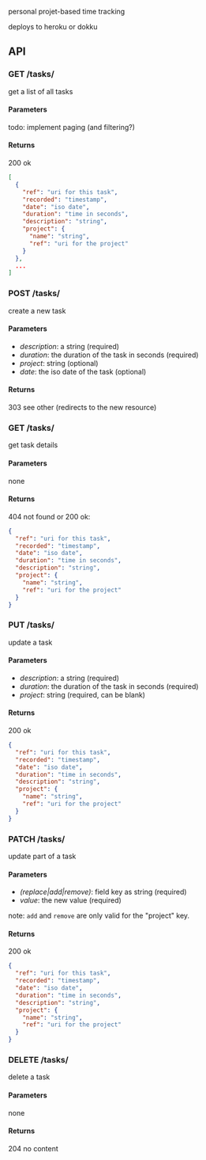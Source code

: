 personal projet-based time tracking

deploys to heroku or dokku


## API

### GET /tasks/

get a list of all tasks

#### Parameters

todo: implement paging (and filtering?)

#### Returns

200 ok

```json
[
  {
    "ref": "uri for this task",
    "recorded": "timestamp",
    "date": "iso date",
    "duration": "time in seconds",
    "description": "string",
    "project": {
      "name": "string",
      "ref": "uri for the project"
    }
  },
  ...
]
```


### POST /tasks/

create a new task

#### Parameters

  * *description*: a string (required)
  * *duration*: the duration of the task in seconds (required)
  * *project*: string (optional)
  * *date*: the iso date of the task (optional)

#### Returns

303 see other (redirects to the new resource)


### GET /tasks/<id>

get task details

#### Parameters

none

#### Returns

404 not found or 200 ok:

```json
{
  "ref": "uri for this task",
  "recorded": "timestamp",
  "date": "iso date",
  "duration": "time in seconds",
  "description": "string",
  "project": {
    "name": "string",
    "ref": "uri for the project"
  }
}
```


### PUT /tasks/<id>

update a task

#### Parameters

  * *description*: a string (required)
  * *duration*: the duration of the task in seconds (required)
  * *project*: string (required, can be blank)

#### Returns

200 ok
```json
{
  "ref": "uri for this task",
  "recorded": "timestamp",
  "date": "iso date",
  "duration": "time in seconds",
  "description": "string",
  "project": {
    "name": "string",
    "ref": "uri for the project"
  }
}
```


### PATCH /tasks/<id>

update part of a task

#### Parameters

  * *(replace|add|remove)*: field key as string (required)
  * *value*: the new value (required)

note: `add` and `remove` are only valid for the "project" key.

#### Returns

200 ok
```json
{
  "ref": "uri for this task",
  "recorded": "timestamp",
  "date": "iso date",
  "duration": "time in seconds",
  "description": "string",
  "project": {
    "name": "string",
    "ref": "uri for the project"
  }
}
```


### DELETE /tasks/<id>

delete a task

#### Parameters

none

#### Returns

204 no content



